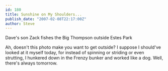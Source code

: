 ```yaml
---
id: 180
title: Sunshine on My Shoulders...
publish_date: "2007-02-08T22:17:00Z"
author: Steve
---
```

  
Dave's son Zack fishes the Big Thompson outside Estes Park

Ah, doesn't this photo make you want to get outside? I suppose I should've looked at it myself today, for instead of spinning or striding or even strutting, I hunkered down in the Frenzy bunker and worked like a dog. Well, there's always tomorrow.
